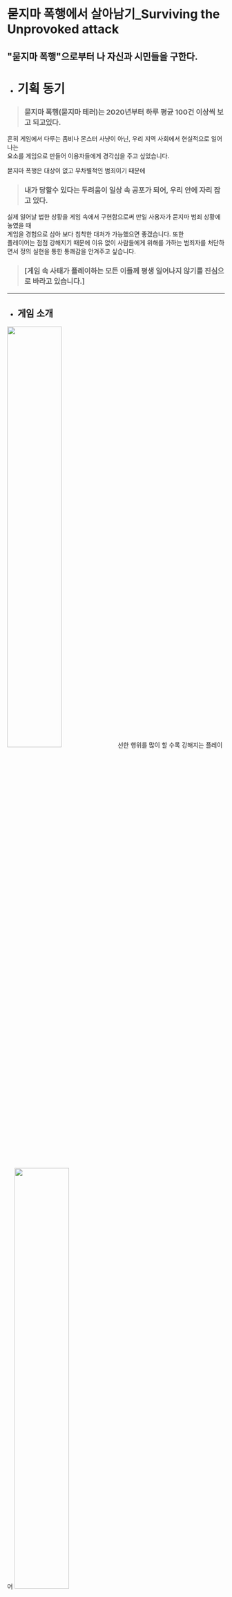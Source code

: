 # 묻지마 폭행에서 살아남기_Surviving the Unprovoked attack
## "묻지마 폭행"으로부터 나 자신과 시민들을 구한다.
+ # 기획 동기
> ### 묻지마 폭행(묻지마 테러)는 2020년부터 하루 평균 100건 이상씩 보고 되고있다.

흔히 게임에서 다루는 좀비나 몬스터 사냥이 아닌, 우리 지역 사회에서 현실적으로 일어나는   
요소를 게임으로 만들어 이용자들에게 경각심을 주고 싶었습니다. 

묻지마 폭행은 대상이 없고 무차별적인 범죄이기 때문에 
> ### 내가 당할수 있다는 두려움이 일상 속 공포가 되어, 우리 안에 자리 잡고 있다.

실제 일어날 법한 상황을 게임 속에서 구현함으로써 만일 사용자가 묻지마 범죄 상황에 놓였을 때  
게임을 경험으로 삼아 보다 침착한 대처가 가능했으면 좋겠습니다. 또한  
플레이어는 점점 강해지기 때문에 이유 없이 사람들에게 위해를 가하는 범죄자를 처단하면서
정의 실현을 통한 통쾌감을 안겨주고 싶습니다.

> ### [게임 속 사태가 플레이하는 모든 이들께 평생 일어나지 않기를 진심으로 바라고 있습니다.]
---  
+ ## 게임 소개
<img width="50%" src="https://github.com/assets/90640499/9a8ca09f-2c40-44a6-adeb-08538a5dab77"/>  
선한 행위를 많이 할 수록 강해지는 플레이어
<img width="50%" src="https://github.com/assets/90640499/c932cea0-d7b7-4eeb-af6d-a43f0d61cd38"/>  

+ ## 플랫폼  
<img width="50%" src="https://github.com/assets/90640499/7a8fe326-2bcd-4968-8e05-f578f14142dc"/>
  
+ ## 게임 방법
[조작법 ⌨](https://github.com/RuDaz7/2D_Game-The-Mosquito-/issues/7#issue-1525499815)  
[승리 조건👊](https://github.com/RuDaz7/Surviving_the_Unprovoked_attack/issues/1)  
